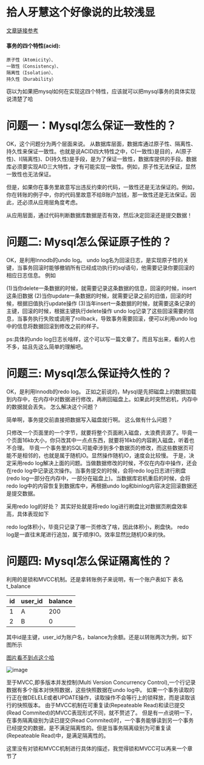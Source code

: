 


# 拾人牙慧这个好像说的比较浅显

[文章链接参考](https://www.jb51.net/article/161042.htm)





####  事务的四个特性(acid): 
    原子性（Atomicity）、
    一致性（Consistency）、
    隔离性（Isolation）、
    持久性（Durability）

窃以为如果把mysql如何在实现这四个特性，应该就可以把mysql事务的具体实现说清楚了哈


# 问题一：Mysql怎么保证一致性的？
OK，这个问题分为两个层面来说。
从数据库层面，数据库通过原子性、隔离性、持久性来保证一致性。也就是说ACID四大特性之中，C(一致性)是目的，A(原子性)、I(隔离性)、D(持久性)是手段，是为了保证一致性，数据库提供的手段。数据库必须要实现AID三大特性，才有可能实现一致性。例如，原子性无法保证，显然一致性也无法保证。

但是，如果你在事务里故意写出违反约束的代码，一致性还是无法保证的。例如，你在转账的例子中，你的代码里故意不给B账户加钱，那一致性还是无法保证。因此，还必须从应用层角度考虑。

从应用层面，通过代码判断数据库数据是否有效，然后决定回滚还是提交数据！

# 问题二: Mysql怎么保证原子性的？
OK，是利用Innodb的undo log。
undo log名为回滚日志，是实现原子性的关键，当事务回滚时能够撤销所有已经成功执行的sql语句，他需要记录你要回滚的相应日志信息。
例如

(1)当你delete一条数据的时候，就需要记录这条数据的信息，回滚的时候，insert这条旧数据
(2)当你update一条数据的时候，就需要记录之前的旧值，回滚的时候，根据旧值执行update操作
(3)当年insert一条数据的时候，就需要这条记录的主键，回滚的时候，根据主键执行delete操作
undo log记录了这些回滚需要的信息，当事务执行失败或调用了rollback，导致事务需要回滚，便可以利用undo log中的信息将数据回滚到修改之前的样子。

ps:具体的undo log日志长啥样，这个可以写一篇文章了。而且写出来，看的人也不多，姑且先这么简单的理解吧。

# 问题三: Mysql怎么保证持久性的？
OK，是利用Innodb的redo log。
正如之前说的，Mysql是先把磁盘上的数据加载到内存中，在内存中对数据进行修改，再刷回磁盘上。如果此时突然宕机，内存中的数据就会丢失。
怎么解决这个问题？

简单啊，事务提交前直接把数据写入磁盘就行啊。
这么做有什么问题？

只修改一个页面里的一个字节，就要将整个页面刷入磁盘，太浪费资源了。毕竟一个页面16kb大小，你只改其中一点点东西，就要将16kb的内容刷入磁盘，听着也不合理。
毕竟一个事务里的SQL可能牵涉到多个数据页的修改，而这些数据页可能不是相邻的，也就是属于随机IO。显然操作随机IO，速度会比较慢。
于是，决定采用redo log解决上面的问题。当做数据修改的时候，不仅在内存中操作，还会在redo log中记录这次操作。当事务提交的时候，会将redo log日志进行刷盘(redo log一部分在内存中，一部分在磁盘上)。当数据库宕机重启的时候，会将redo log中的内容恢复到数据库中，再根据undo log和binlog内容决定回滚数据还是提交数据。

采用redo log的好处？
其实好处就是将redo log进行刷盘比对数据页刷盘效率高，具体表现如下

redo log体积小，毕竟只记录了哪一页修改了啥，因此体积小，刷盘快。
redo log是一直往末尾进行追加，属于顺序IO。效率显然比随机IO来的快。

# 问题四: Mysql怎么保证隔离性的？
利用的是锁和MVCC机制。还是拿转账例子来说明，有一个账户表如下
表名t_balance


id | user_id | balance
---|---|---
1 | A| 200
2 | B| 0


其中id是主键，user_id为账户名，balance为余额。还是以转账两次为例，如下图所示



[图片看不到点这个哈](https://files.jb51.net/file_images/article/201905/2019510145312535.jpg?2019410145319)


![image](https://files.jb51.net/file_images/article/201905/2019510145312535.jpg?2019410145319)

至于MVCC,即多版本并发控制(Multi Version Concurrency Control),一个行记录数据有多个版本对快照数据，这些快照数据在undo log中。
如果一个事务读取的行正在做DELELE或者UPDATE操作，读取操作不会等行上的锁释放，而是读取该行的快照版本。
由于MVCC机制在可重复读(Repeateable Read)和读已提交(Read Commited)的MVCC表现形式不同，就不赘述了。
但是有一点说明一下，在事务隔离级别为读已提交(Read Commited)时，一个事务能够读到另一个事务已经提交的数据，是不满足隔离性的。但是当事务隔离级别为可重复读(Repeateable Read)中，是满足隔离性的。

这里没有对锁和MVCC机制进行具体的描述，我觉得锁和MVCC可以再来一个章节了

